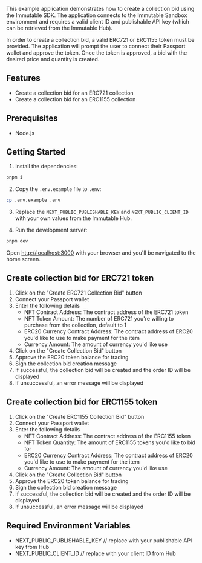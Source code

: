 This example application demonstrates how to create a collection bid using the Immutable SDK. The application connects to the Immutable Sandbox environment and requires a valid client ID and publishable API key (which can be retrieved from the Immutable Hub).

In order to create a collection bid, a valid ERC721 or ERC1155 token must be provided. The application will prompt the user to connect their Passport wallet and approve the token. Once the token is approved, a bid with the desired price and quantity is created.

## Features
- Create a collection bid for an ERC721 collection
- Create a collection bid for an ERC1155 collection

## Prerequisites
- Node.js

## Getting Started
1. Install the dependencies:

```bash
pnpm i
```

2. Copy the `.env.example` file to `.env`:

```bash
cp .env.example .env
```

3. Replace the `NEXT_PUBLIC_PUBLISHABLE_KEY` and `NEXT_PUBLIC_CLIENT_ID` with your own values from the Immutable Hub.


4. Run the development server:

```bash
pnpm dev
```

Open [http://localhost:3000](http://localhost:3000) with your browser and you'll be navigated to the home screen.

## Create collection bid for ERC721 token
1. Click on the "Create ERC721 Collection Bid" button
2. Connect your Passport wallet
3. Enter the following details
   - NFT Contract Address: The contract address of the ERC721 token
   - NFT Token Amount: The number of ERC721 you're willing to purchase from the collection, default to 1
   - ERC20 Currency Contract Address: The contract address of ERC20 you'd like to use to make payment for the item
   - Currency Amount: The amount of currency you'd like use
4. Click on the "Create Collection Bid" button
5. Approve the ERC20 token balance for trading
6. Sign the collection bid creation message
7. If successful, the collection bid will be created and the order ID will be displayed
8. If unsuccessful, an error message will be displayed

## Create collection bid for ERC1155 token
1. Click on the "Create ERC1155 Collection Bid" button
2. Connect your Passport wallet
3. Enter the following details
    - NFT Contract Address: The contract address of the ERC1155 token
    - NFT Token Quantity: The amount of ERC1155 tokens you'd like to bid for
    - ERC20 Currency Contract Address: The contract address of ERC20 you'd like to use to make payment for the item
    - Currency Amount: The amount of currency you'd like use
4. Click on the "Create Collection Bid" button
5. Approve the ERC20 token balance for trading
6. Sign the collection bid creation message
7. If successful, the collection bid will be created and the order ID will be displayed
8. If unsuccessful, an error message will be displayed

## Required Environment Variables

- NEXT_PUBLIC_PUBLISHABLE_KEY // replace with your publishable API key from Hub
- NEXT_PUBLIC_CLIENT_ID // replace with your client ID from Hub

